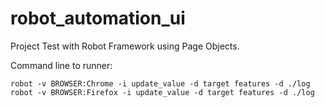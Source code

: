 # robot_automation_ui
Project Test with Robot Framework using Page Objects.

Command line to runner:
```
robot -v BROWSER:Chrome -i update_value -d target features -d ./log
robot -v BROWSER:Firefox -i update_value -d target features -d ./log
```
